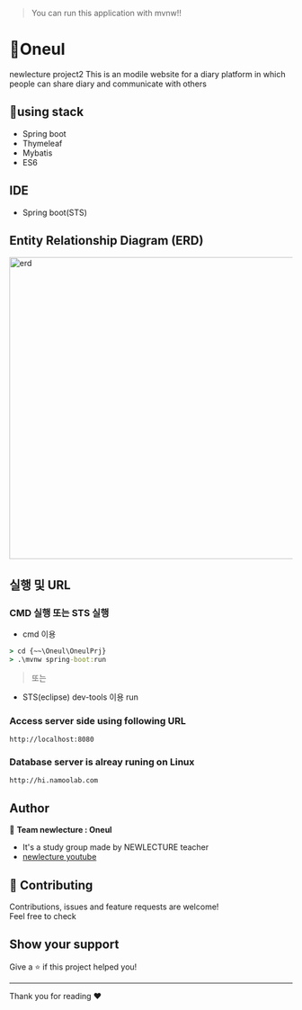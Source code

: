 > You can run this application with mvnw!!

# 👋Oneul
newlecture project2
This is an modile website for a diary platform in which people can share diary and communicate with others

## 🌟using stack
- Spring boot 
- Thymeleaf
- Mybatis
- ES6

## IDE
- Spring boot(STS)


## Entity Relationship Diagram (ERD)

<img width="537" alt="erd" src="https://ohhyeonn.github.io/ohhyeonn/oneul-ERD.png">


## 실행 및 URL

### CMD 실행 또는 STS 실행

* cmd 이용
```cmd
> cd {~~\Oneul\OneulPrj}
> .\mvnw spring-boot:run
```

> 또는

* STS(eclipse) dev-tools 이용 run



### Access server side using following URL

```
http://localhost:8080
```

### Database server is alreay runing on Linux
```
http://hi.namoolab.com
```


## Author

👤 **Team newlecture : Oneul**

* It's a study group made by NEWLECTURE teacher
* [newlecture youtube](https://www.youtube.com/user/newlec1)

## 🤝 Contributing

Contributions, issues and feature requests are welcome!<br />Feel free to check

## Show your support

Give a ⭐️ if this project helped you!

***
Thank you for reading ❤️ 
